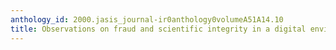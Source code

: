 ```yaml
---
anthology_id: 2000.jasis_journal-ir0anthology0volumeA51A14.10
title: Observations on fraud and scientific integrity in a digital environment
---
```

